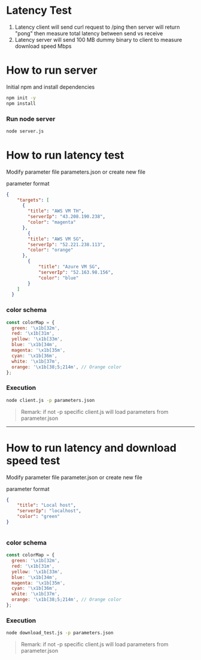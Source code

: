 
# Latency Test

1. Latency client will send curl request to /ping then server will return "pong" then measure total latency between send vs receive
2. Latency server will send 100 MB dummy binary to client to measure download speed Mbps


# How to run server

Initial npm and install dependencies
```bash
npm init -y
npm install
```

### Run node server
```bash
node server.js
```

# How to run latency test
Modify parameter file parameters.json or create new file

parameter format

```json
{
    "targets": [
      {
        "title": "AWS VM TH",
        "serverIp": "43.208.190.238",
        "color": "magenta"
      },
        {
        "title": "AWS VM SG",
        "serverIp": "52.221.238.113",
        "color": "orange"
      },
        {
            "title": "Azure VM SG",
            "serverIp": "52.163.98.156",
            "color": "blue"
        }
    ]
  }
```

### color schema
```javascript
const colorMap = {
  green: '\x1b[32m',
  red: '\x1b[31m',
  yellow: '\x1b[33m',
  blue: '\x1b[34m',
  magenta: '\x1b[35m',
  cyan: '\x1b[36m',
  white: '\x1b[37m',
  orange: '\x1b[38;5;214m', // Orange color
};
```

### Execution
```bash
node client.js -p parameters.json
```

>Remark: if not -p specific client.js will load parameters from parameter.json


---

# How to run latency and download speed test

Modify parameter file parameter.json or create new file

parameter format

```json
{
    "title": "Local host",
    "serverIp": "localhost",
    "color": "green"
}



```

### color schema
```javascript
const colorMap = {
  green: '\x1b[32m',
  red: '\x1b[31m',
  yellow: '\x1b[33m',
  blue: '\x1b[34m',
  magenta: '\x1b[35m',
  cyan: '\x1b[36m',
  white: '\x1b[37m',
  orange: '\x1b[38;5;214m', // Orange color
};
```

### Execution
```bash
node download_test.js -p parameters.json
```

>Remark: if not -p specific client.js will load parameters from parameter.json





